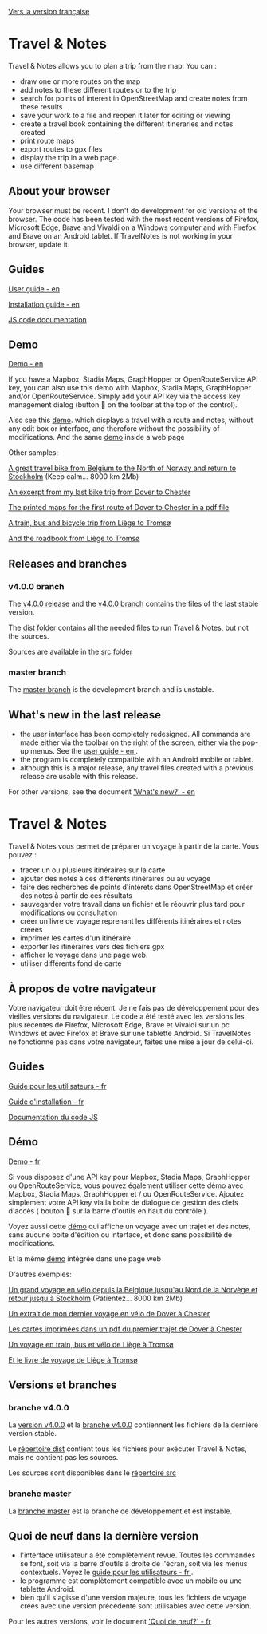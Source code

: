 <a href="#fr" >Vers la version française</a>
<a id="en" />

# Travel & Notes 

Travel & Notes allows you to plan a trip from the map. You can :
- draw one or more routes on the map
- add notes to these different routes or to the trip
- search for points of interest in OpenStreetMap and create notes from these results
- save your work to a file and reopen it later for editing or viewing
- create a travel book containing the different itineraries and notes created
- print route maps
- export routes to gpx files
- display the trip in a web page.
- use different basemap

## About your browser

Your browser must be recent. I don't do development for old versions of the browser. The code has been tested
with the most recent versions of Firefox, Microsoft Edge, Brave and Vivaldi on a Windows computer and with Firefox and Brave on
an Android tablet. If TravelNotes is not working in your browser, update it.

## Guides

[User guide - en ](https://wwwouaiebe.github.io/TravelNotes/userGuides/en/UserGuideEN.html)

[Installation guide - en ](https://wwwouaiebe.github.io/TravelNotes/userGuides/en/InstallationGuideEN.html)

[JS code documentation](https://wwwouaiebe.github.io/TravelNotes/techDoc/ )

## Demo

[Demo - en ](https://wwwouaiebe.github.io/TravelNotes/demo/?lng=en)

If you have a Mapbox, Stadia Maps, GraphHopper or OpenRouteService API key, you can also use this demo with Mapbox, Stadia Maps, GraphHopper and/or OpenRouteService. 
Simply add your API key via the access key management dialog (button 🔑 on the toolbar at the top of the control).

Also see this [demo](https://wwwouaiebe.github.io/TravelNotes/demo/viewer/?fil=aHR0cHM6Ly93d3dvdWFpZWJlLmdpdGh1Yi5pby9UcmF2ZWxOb3Rlcy9zYW1wbGVzL0xpZWdlL1N0YXRpb25Ub1lvdXRoSG9zdGVsLnRydg==).
which displays a travel with a route and notes, without any edit box or interface, and therefore without the possibility of modifications.
And the same [demo](https://wwwouaiebe.github.io/TravelNotes/samples/Liege/index.html) inside a web page

Other samples:

[A great travel bike from Belgium to the North of Norway and return to Stockholm](https://wwwouaiebe.github.io/TravelNotes/demo/viewer/?fil=aHR0cHM6Ly93d3dvdWFpZWJlLmdpdGh1Yi5pby9UcmF2ZWxOb3Rlcy9zYW1wbGVzL25vcmQvMjAxNS0yMDE4LU5vcmQudHJ2) (Keep calm... 8000 km 2Mb)

[An excerpt from my last bike trip from Dover to Chester](https://wwwouaiebe.github.io/TravelNotes/demo/viewer/?fil=aHR0cHM6Ly93d3dvdWFpZWJlLmdpdGh1Yi5pby9UcmF2ZWxOb3Rlcy9zYW1wbGVzL1VLMjAxOS9VSzIwMTkudHJ2) 

[The printed maps for the first route of Dover to Chester in a pdf file](https://wwwouaiebe.github.io/TravelNotes/samples/UK2019/UK2019.pdf)

[A train, bus and bicycle trip from Liège to Tromsø](https://wwwouaiebe.github.io/TravelNotes/demo/viewer/?fil=aHR0cHM6Ly93d3dvdWFpZWJlLmdpdGh1Yi5pby9UcmF2ZWxOb3Rlcy9zYW1wbGVzL0xpZWdlLVRyb21zby9zdW9taTIwMTgwNjA4LnRydg==)

[And the roadbook from Liège to Tromsø](https://wwwouaiebe.github.io/TravelNotes/samples/Liege-Tromso/suomi20180608-Roadbook.pdf)
  
## Releases and branches

### v4.0.0 branch

The [v4.0.0 release](https://github.com/wwwouaiebe/TravelNotes/releases/tag/v4.0.0) and the [v4.0.0 branch](https://github.com/wwwouaiebe/TravelNotes/tree/v4.0.0)
contains the files of the last stable version.

The [dist folder](https://github.com/wwwouaiebe/TravelNotes/tree/v4.0.0/dist) contains all the needed files to run Travel & Notes, but not the sources.

Sources are available in the [src folder](https://github.com/wwwouaiebe/TravelNotes/tree/v4.0.0/src)

### master branch

The [master branch](https://github.com/wwwouaiebe/TravelNotes/tree/master) is the development branch and is unstable. 

## What's new in the last release

- the user interface has been completely redesigned. All commands are made either via the toolbar on the right of the screen,
either via the pop-up menus. See the [user guide - en ](https://wwwouaiebe.github.io/TravelNotes/userGuides/en/UserGuideEN.html).
- the program is completely compatible with an Android mobile or tablet.
- although this is a major release, any travel files created with a previous release are usable with this release.

For other versions, see the document ['What's new?' - en ](https://wwwouaiebe.github.io/TravelNotes/userGuides/en/WhatsNew.html)

<a id="fr" />

# Travel & Notes 

Travel & Notes vous permet de préparer un voyage à partir de la carte. Vous pouvez :
- tracer un ou plusieurs itinéraires sur la carte
- ajouter des notes à ces différents itinéraires ou au voyage
- faire des recherches de points d'intérets dans OpenStreetMap et créer des notes à partir de ces résultats
- sauvegarder votre travail dans un fichier et le réouvrir plus tard pour modifications ou consultation
- créer un livre de voyage reprenant les différents itinéraires et notes créées
- imprimer les cartes d'un itinéraire
- exporter les itinéraires vers des fichiers gpx
- afficher le voyage dans une page web.
- utiliser différents fond de carte

## À propos de votre navigateur

Votre navigateur doit être récent. Je ne fais pas de développement pour des vieilles versions du navigateur. Le code a été testé
avec les versions les plus récentes de Firefox, Microsoft Edge, Brave et Vivaldi sur un pc Windows et avec Firefox et Brave
sur une tablette Android. Si TravelNotes ne fonctionne pas dans votre navigateur, faites une mise à jour de celui-ci.

## Guides

[Guide pour les utilisateurs - fr ](https://wwwouaiebe.github.io/TravelNotes/userGuides/fr/GuideUtilisateurFR.html)

[Guide d'installation - fr ](https://wwwouaiebe.github.io/TravelNotes/userGuides/fr/GuideInstallationFR.html)

[Documentation du code JS](https://wwwouaiebe.github.io/TravelNotes/techDoc/)

## Démo

[Demo - fr ](https://wwwouaiebe.github.io/TravelNotes/demo/?)

Si vous disposez d'une API key pour Mapbox, Stadia Maps, GraphHopper ou OpenRouteService, vous pouvez également utiliser cette démo avec Mapbox, Stadia Maps, GraphHopper et / ou OpenRouteService.
Ajoutez simplement votre API key via la boite de dialogue de gestion des clefs d'accès ( bouton 🔑 sur la barre d'outils en haut du contrôle ).

Voyez aussi cette [démo](https://wwwouaiebe.github.io/TravelNotes/demo/viewer/?fil=aHR0cHM6Ly93d3dvdWFpZWJlLmdpdGh1Yi5pby9UcmF2ZWxOb3Rlcy9zYW1wbGVzL0xpZWdlL1N0YXRpb25Ub1lvdXRoSG9zdGVsLnRydg==)
qui affiche un voyage avec un trajet et des notes, sans aucune boite d'édition ou interface, et donc sans possibilité de modifications.

Et la même [démo](https://wwwouaiebe.github.io/TravelNotes/samples/Liege/index.html) intégrée dans une page web

D'autres exemples:

[Un grand voyage en vélo depuis la Belgique jusqu'au Nord de la Norvège et retour jusqu'à Stockholm](https://wwwouaiebe.github.io/TravelNotes/demo/viewer/?fil=aHR0cHM6Ly93d3dvdWFpZWJlLmdpdGh1Yi5pby9UcmF2ZWxOb3Rlcy9zYW1wbGVzL25vcmQvMjAxNS0yMDE4LU5vcmQudHJ2) (Patientez... 8000 km 2Mb)

[Un extrait de mon dernier voyage en vélo de Dover à Chester](https://wwwouaiebe.github.io/TravelNotes/demo/viewer/?fil=aHR0cHM6Ly93d3dvdWFpZWJlLmdpdGh1Yi5pby9UcmF2ZWxOb3Rlcy9zYW1wbGVzL1VLMjAxOS9VSzIwMTkudHJ2) 

[Les cartes imprimées dans un pdf du premier trajet de Dover à Chester](https://wwwouaiebe.github.io/TravelNotes/samples/UK2019/UK2019.pdf)

[Un voyage en train, bus et vélo de Liège à Tromsø](https://wwwouaiebe.github.io/TravelNotes/demo/viewer/?fil=aHR0cHM6Ly93d3dvdWFpZWJlLmdpdGh1Yi5pby9UcmF2ZWxOb3Rlcy9zYW1wbGVzL0xpZWdlLVRyb21zby9zdW9taTIwMTgwNjA4LnRydg==)

[Et le livre de voyage de Liège à Tromsø](https://wwwouaiebe.github.io/samples/Liege-Tromso/suomi20180608-Roadbook.pdf)

## Versions et branches

### branche v4.0.0

La [version v4.0.0](https://github.com/wwwouaiebe/TravelNotes/releases/tag/v4.0.0) et la [branche v4.0.0](https://github.com/wwwouaiebe/TravelNotes/tree/v4.0.0)
contiennent les fichiers de la dernière version stable.

Le [répertoire dist](https://github.com/wwwouaiebe/TravelNotes/tree/v4.0.0/dist) contient tous les fichiers pour exécuter Travel & Notes, mais ne contient pas les sources.

Les sources sont disponibles dans le [répertoire src](https://github.com/wwwouaiebe/TravelNotes/tree/v4.0.0/src)

### branche master

La [branche master](https://github.com/wwwouaiebe/TravelNotes/tree/master) est la branche de développement et est instable.

## Quoi de neuf dans la dernière version

- l'interface utilisateur a été complètement revue. Toutes les commandes se font, soit via la barre d'outils à droite de l'écran,
soit via les menus contextuels. Voyez le [guide pour les utilisateurs - fr ](https://wwwouaiebe.github.io/TravelNotes/userGuides/fr/GuideUtilisateurFR.html).
- le programme est complètement compatible avec un mobile ou une tablette Android.
- bien qu'il s'agisse d'une version majeure, tous les fichiers de voyage créés avec une version précédente sont utilisables avec cette version.

Pour les autres versions, voir le document ['Quoi de neuf?' - fr ](https://wwwouaiebe.github.io/TravelNotes/userGuides/fr/QuoiDeNeuf.html)
